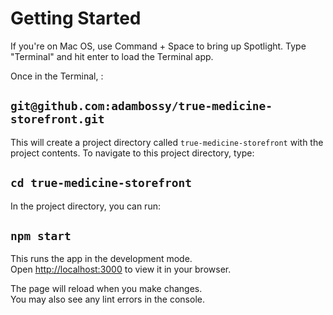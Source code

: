 # Getting Started

If you're on Mac OS, use Command + Space to bring up Spotlight. Type "Terminal" and hit enter to load the Terminal app. 

Once in the Terminal, :

## `git@github.com:adambossy/true-medicine-storefront.git`

This will create a project directory called `true-medicine-storefront` with the project contents. To navigate to this project directory, type: 

## `cd true-medicine-storefront`

In the project directory, you can run:

## `npm start`

This runs the app in the development mode.\
Open [http://localhost:3000](http://localhost:3000) to view it in your browser.

The page will reload when you make changes.\
You may also see any lint errors in the console.
